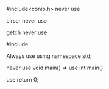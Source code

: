 #include<conio.h> never use

clrscr never use

getch never use

#include<iostream>

Always use using namespace std;

never use void main() => use int main()

use return 0;


